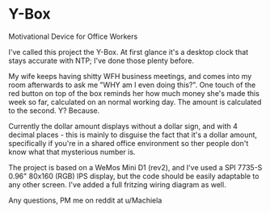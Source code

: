 # Y-Box
Motivational Device for Office Workers

I've called this project the Y-Box. At first glance it's a desktop clock that stays accurate with NTP; I've done those plenty before.

My wife keeps having shitty WFH business meetings, and comes into my room afterwards to ask me "WHY am I even doing this?". One touch of the red button on top of the box reminds her how much money she's made this week so far, calculated on an normal working day. The amount is calculated to the second. Y? Because.

Currently the dollar amount displays without a dollar sign, and with 4 decimal places - this is mainly to disguise the fact that it's a dollar amount, specifically if you're in a shared office environment so ther people don't know what that mysterious number is.

The project is based on a WeMos Mini D1 (rev2), and I've used a SPI 7735-S 0.96" 80x160 (RGB) IPS display, but the code should be easily adaptable to any other screen. I've added a full fritzing wiring diagram as well.

Any questions, PM me on reddit at u/Machiela
